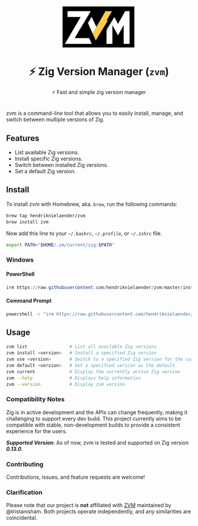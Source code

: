 <h1 align="center">
   <img src="logo.png" width="40%" height="40%" alt="zvm logo" title="zvm logo">
  <br><br>
  ⚡ Zig Version Manager (<code>zvm</code>)
</h1>
<div align="center">⚡ Fast and simple zig version manager</div>
<br><br>
zvm is a command-line tool that allows you to easily install, manage, and switch between multiple versions of Zig.

## Features

- List available Zig versions.
- Install specific Zig versions.
- Switch between installed Zig versions.
- Set a default Zig version.


## Install

To install zvm with Homebrew, aka. `brew`, run the following commands:

```bash
brew tap hendriknielaender/zvm
brew install zvm
```

Now add this line to your `~/.bashrc`, `~/.profile`, or `~/.zshrc` file.

```bash
export PATH="$HOME/.zm/current/zig:$PATH"
```

### Windows

#### PowerShell

```ps1
irm https://raw.githubusercontent.com/hendriknielaender/zvm/master/install.ps1 | iex
```

#### Command Prompt

```cmd
powershell -c "irm https://raw.githubusercontent.com/hendriknielaender/zvm/master/install.ps1 | iex"
```

## Usage
```bash
zvm list                # List all available Zig versions
zvm install <version>   # Install a specified Zig version
zvm use <version>       # Switch to a specified Zig version for the current session
zvm default <version>   # Set a specified version as the default
zvm current             # Display the currently active Zig version
zvm --help              # Displays help information
zvm --version           # Display zvm version
```

### Compatibility Notes
Zig is in active development and the APIs can change frequently, making it challenging to support every dev build. This project currently aims to be compatible with stable, non-development builds to provide a consistent experience for the users.

***Supported Version***: As of now, zvm is tested and supported on Zig version ***0.13.0***.

### Contributing
Contributions, issues, and feature requests are welcome!

### Clarification
Please note that our project is **not** affiliated with [ZVM](https://github.com/tristanisham/zvm) maintained by @tristanisham. Both projects operate independently, and any similarities are coincidental.
